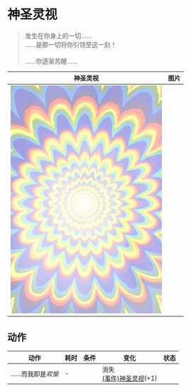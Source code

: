 # 神圣灵视  
> 发生在你身上的一切……<br>……是那一切将你引领至这一刻！<br><br>……你逐渐苏醒……  
  
  神圣灵视  |   图片   
 ----  |  ----:   
   |  ![](Sprite/God.png)   
  
## 动作  
动作  |  耗时  |  条件  |  变化  |  状态  
----  |  ----  |  ----  |  ----  |  ----  
……而我即是<i>欢愉</i><br>  |  -  |    |  消失<br>[(事件)神圣灵视](Event_GodExperience1d.md)(+1)<br>  |    
